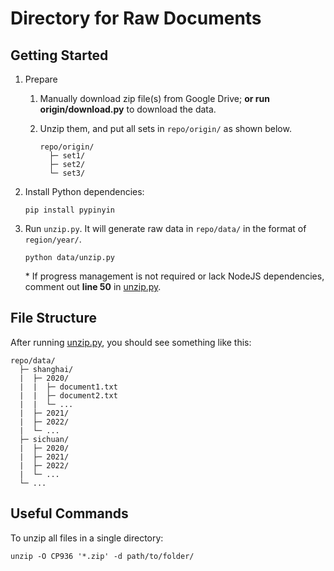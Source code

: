 # Directory for Raw Documents

## Getting Started
1.  Prepare
    1.  Manually download zip file(s) from Google Drive; **or run origin/download.py** to download the data.
    2.  Unzip them, and put all sets in `repo/origin/` as shown below.  

            repo/origin/
              ├─ set1/
              ├─ set2/
              └─ set3/

3.  Install Python dependencies:  

        pip install pypinyin

2.  Run `unzip.py`. It will generate raw data in `repo/data/` in the format of `region/year/`.  

        python data/unzip.py

    \* If progress management is not required or lack NodeJS dependencies, comment out **line 50** in [unzip.py](./unzip.py).

## File Structure
After running [unzip.py](./unzip.py), you should see something like this:
```
repo/data/
  ├─ shanghai/
  |  ├─ 2020/
  |  |  ├─ document1.txt
  |  |  ├─ document2.txt
  |  |  └─ ...
  |  ├─ 2021/
  |  ├─ 2022/
  |  └─ ...
  ├─ sichuan/
  |  ├─ 2020/
  |  ├─ 2021/
  |  ├─ 2022/
  |  └─ ...
  └─ ...
```

## Useful Commands
To unzip all files in a single directory:
```
unzip -O CP936 '*.zip' -d path/to/folder/
```

